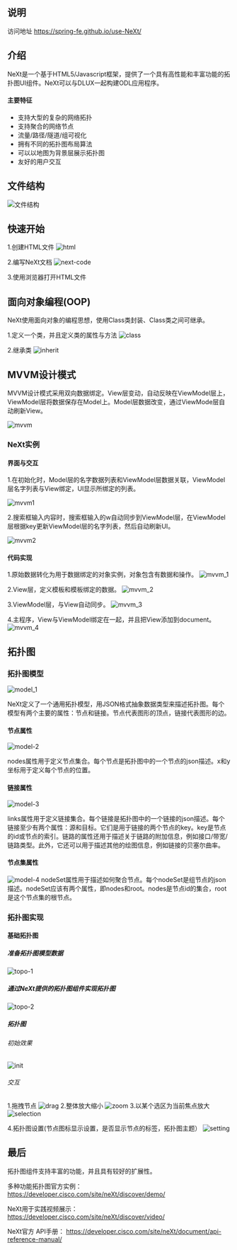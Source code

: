 ## 说明


访问地址 https://spring-fe.github.io/use-NeXt/



## 介绍
NeXt是一个基于HTML5/Javascript框架，提供了一个具有高性能和丰富功能的拓扑图UI组件。NeXt可以与DLUX一起构建ODL应用程序。
#### 主要特征
- 支持大型的复杂的网络拓扑
- 支持聚合的网络节点
- 流量/路径/隧道/组可视化
- 拥有不同的拓扑图布局算法
- 可以以地图为背景层展示拓扑图
- 友好的用户交互

## 文件结构
![文件结构](images/file-structure.png)

## 快速开始

1.创建HTML文件
![html](images/html.png)

2.编写NeXt文档
![next-code](images/next-code.png)

3.使用浏览器打开HTML文件

## 面向对象编程(OOP)
NeXt使用面向对象的编程思想，使用Class类封装、Class类之间可继承。

1.定义一个类，并且定义类的属性与方法
![class](images/class.png)

2.继承类
![inherit](images/inherit.png)

## MVVM设计模式

MVVM设计模式采用双向数据绑定。View层变动，自动反映在ViewModel层上，ViewModel层将数据保存在Model上。Model层数据改变，通过ViewMode层自动刷新View。

![mvvm](images/mvvm.png)

### NeXt实例
#### 界面与交互

1.在初始化时，Model层的名字数据列表和ViewModel层数据关联，ViewModel层名字列表与View绑定，UI显示所绑定的列表。

![mvvm1](images/mvvm1.png)

2.搜索框输入内容时，搜索框输入的w自动同步到ViewModel层，在ViewModel层根据key更新ViewModel层的名字列表，然后自动刷新UI。

![mvvm2](images/mvvm2.png)

#### 代码实现

1.原始数据转化为用于数据绑定的对象实例，对象包含有数据和操作。
![mvvm_1](images/mvvm_1.png)

2.View层，定义模板和模板绑定的数据。
![mvvm_2](images/mvvm_2.png)

3.ViewModel层，与View自动同步。
![mvvm_3](images/mvvm_3.png)

4.主程序，View与ViewModel绑定在一起，并且把View添加到document。
![mvvm_4](images/mvvm_4.png)



## 拓扑图
### 拓扑图模型
![model_1](images/model_1.png)

NeXt定义了一个通用拓扑模型，用JSON格式抽象数据类型来描述拓扑图。每个模型有两个主要的属性：节点和链接。节点代表图形的顶点，链接代表图形的边。

#### 节点属性
![model-2](images/model-2.png)

nodes属性用于定义节点集合。每个节点是拓扑图中的一个节点的json描述。x和y坐标用于定义每个节点的位置。

#### 链接属性
![model-3](images/model-3.png)

links属性用于定义链接集合。每个链接是拓扑图中的一个链接的json描述。每个链接至少有两个属性：源和目标。它们是用于链接的两个节点的key。key是节点的id或节点的索引。链路的属性还用于描述关于链路的附加信息，例如接口/带宽/链路类型。此外，它还可以用于描述其他的绘图信息，例如链接的贝塞尔曲率。

#### 节点集属性
![model-4](images/model-4.png)
nodeSet属性用于描述如何聚合节点。每个nodeSet是组节点的json描述。nodeSet应该有两个属性，即nodes和root。nodes是节点id的集合，root是这个节点集的根节点。

### 拓扑图实现
#### 基础拓扑图
##### 准备拓扑图模型数据
![topo-1](images/topo-1.png)
##### 通过NeXt提供的拓扑图组件实现拓扑图
![topo-2](images/topo-2.png)
##### 拓扑图
###### 初始效果
![init](images/init.png)
###### 交互
1.拖拽节点
![drag](images/drag.png)
2.整体放大缩小
![zoom](images/zoom.png)
3.以某个选区为当前焦点放大
![selection](images/selection.png)

4.拓扑图设置(节点图标显示设置，是否显示节点的标签，拓扑图主题）
![setting](images/setting.png)
## 最后
拓扑图组件支持丰富的功能，并且具有较好的扩展性。

多种功能拓扑图官方实例：
https://developer.cisco.com/site/neXt/discover/demo/
 
NeXt用于实践视频展示：
https://developer.cisco.com/site/neXt/discover/video/
 
NeXt官方 API手册：
https://developer.cisco.com/site/neXt/document/api-reference-manual/
 
